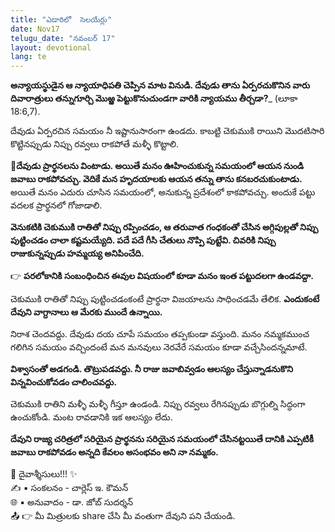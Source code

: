 ```yaml
---
title: "ఎడారిలో  సెలయేర్లు"
date: Nov17
telugu_date: "నవంబర్ 17"
layout: devotional
lang: te
---
```


**అన్యాయస్థుడైన ఆ న్యాయాధిపతి చెప్పిన మాట వినుడి. దేవుడు తాను ఏర్పరచుకొనిన వారు దివారాత్రులు తన్నుగూర్చి మొఱ్ఱ పెట్టుకొనుచుండగా వారికి న్యాయము తీర్చడా?**_ (లూకా 18:6,7). 

దేవుడు ఏర్పరచిన సమయం నీ ఇష్టానుసారంగా ఉండదు. కాబట్టి చెకుముకి రాయిని మొదటిసారి కొట్టినప్పుడు నిప్పు రవ్వలు రాకపోతే మళ్ళీ కొట్టాలి. 

**📖దేవుడు ప్రార్థనలను వింటాడు. అయితే మనం ఊహించుకున్న సమయంలో ఆయన నుండి జవాబు రాకపోవచ్చు. వెదికే మన హృదయాలకు ఆయన తన్ను తాను కనబరచుకుంటాడు.**
అయితే మనం ఎదురు చూసిన సమయంలో, అనుకున్న ప్రదేశంలో కాకపోవచ్చు. అందుకే పట్టు వదలక ప్రార్థనలో గోజాడాలి.

**వెనుకటికి చెకుముకి రాతితో నిప్పు రప్పించడం, ఆ తరువాత గంధకంతో చేసిన అగ్గిపుల్లతో నిప్పు పుట్టించడం చాలా కష్టమయ్యేది. పదే పదే గీసి చేతులు నొప్పి పుట్టేవి. చివరికి నిప్పు రాజుకున్నప్పుడు హమ్మయ్య అనిపించేది.**

👉 **పరలోకానికి సంబంధించిన ఈవుల విషయంలో కూడా మనం ఇంత పట్టుదలగా ఉండవద్దా.**

 చెకుముకి రాతితో నిప్పు పుట్టించడంకంటే ప్రార్థనా విజయాలను సాధించడమే తేలిక. **ఎందుకంటే దేవుని వాగ్దానాలు ఆ మేరకు ముందే ఉన్నాయి.**

నిరాశ చెందవద్దు. దేవుడు దయ చూపే సమయం తప్పకుండా వస్తుంది. మనం నమ్మకముంచ గలిగిన సమయం వచ్చిందంటే మన మనవులు నెరవేరే సమయం కూడా వచ్చేసిందన్నమాటే. 

**విశ్వాసంతో అడగండి. తొట్రుపడవద్దు. నీ రాజు జవాబివ్వడం ఆలస్యం చేస్తున్నాడనుకొని విన్నవించుకోవడం చాలించవద్దు.**

 చెకుముకి రాతిని మళ్ళీ మళ్ళీ గీస్తూ ఉండండి. నిప్పు రవ్వలు రేగినప్పుడు బొగ్గుల్ని సిద్ధంగా ఉంచుకోండి. మంట రావడానికి ఇక ఆలస్యం లేదు.

**దేవుని రాజ్య చరిత్రలో సరియైన ప్రార్థనను సరియైన సమయంలో చేసినట్టయితే దానికి ఎప్పటికీ జవాబు రాకపోవడం అన్నది కేవలం అసంభవం అని నా నమ్మకం.**

<div class="blessing">🙏 <span class="bless-text">దైవాశ్శీసులు!!!</span> ✨</div>

<div class="credit">✍️ <span class="credit-text">▪ సంకలనం - చార్లెస్ ఇ. కౌమన్</span></div>
<div class="credit">🌐 <span class="credit-text">▪ అనువాదం - డా. జోబ్ సుదర్శన్</span></div>


<div class="share">📤 👉 <span class="share-text">మీ మిత్రులకు share చేసి మీ వంతుగా దేవుని పని చేయండి.</span></div>
